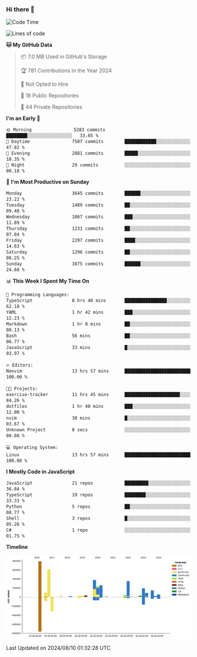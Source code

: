 ### Hi there 👋

<!--
**Clumsy-Coder/Clumsy-Coder** is a ✨ _special_ ✨ repository because its `README.md` (this file) appears on your GitHub profile.

Here are some ideas to get you started:

- 🔭 I’m currently working on ...
- 🌱 I’m currently learning ...
- 👯 I’m looking to collaborate on ...
- 🤔 I’m looking for help with ...
- 💬 Ask me about ...
- 📫 How to reach me: ...
- 😄 Pronouns: ...
- ⚡ Fun fact: ...
-->

<!-- anmol098/waka-readme-stats -->
<!--START_SECTION:waka-->
![Code Time](http://img.shields.io/badge/Code%20Time-851%20hrs%2020%20mins-blue)

![Lines of code](https://img.shields.io/badge/From%20Hello%20World%20I%27ve%20Written-3.4%20million%20lines%20of%20code-blue)

**🐱 My GitHub Data** 

> 📦 7.0 MB Used in GitHub's Storage 
 > 
> 🏆 781 Contributions in the Year 2024
 > 
> 🚫 Not Opted to Hire
 > 
> 📜 18 Public Repositories 
 > 
> 🔑 44 Private Repositories 
 > 
**I'm an Early 🐤** 

```text
🌞 Morning                5283 commits        ████████░░░░░░░░░░░░░░░░░   33.65 % 
🌆 Daytime                7507 commits        ████████████░░░░░░░░░░░░░   47.82 % 
🌃 Evening                2881 commits        █████░░░░░░░░░░░░░░░░░░░░   18.35 % 
🌙 Night                  29 commits          ░░░░░░░░░░░░░░░░░░░░░░░░░   00.18 % 
```
📅 **I'm Most Productive on Sunday** 

```text
Monday                   3645 commits        ██████░░░░░░░░░░░░░░░░░░░   23.22 % 
Tuesday                  1489 commits        ██░░░░░░░░░░░░░░░░░░░░░░░   09.48 % 
Wednesday                1867 commits        ███░░░░░░░░░░░░░░░░░░░░░░   11.89 % 
Thursday                 1231 commits        ██░░░░░░░░░░░░░░░░░░░░░░░   07.84 % 
Friday                   2297 commits        ████░░░░░░░░░░░░░░░░░░░░░   14.63 % 
Saturday                 1296 commits        ██░░░░░░░░░░░░░░░░░░░░░░░   08.25 % 
Sunday                   3875 commits        ██████░░░░░░░░░░░░░░░░░░░   24.68 % 
```


📊 **This Week I Spent My Time On** 

```text
💬 Programming Languages: 
TypeScript               8 hrs 40 mins       ████████████████░░░░░░░░░   62.18 % 
YAML                     1 hr 42 mins        ███░░░░░░░░░░░░░░░░░░░░░░   12.23 % 
Markdown                 1 hr 8 mins         ██░░░░░░░░░░░░░░░░░░░░░░░   08.13 % 
Bash                     56 mins             ██░░░░░░░░░░░░░░░░░░░░░░░   06.77 % 
JavaScript               33 mins             █░░░░░░░░░░░░░░░░░░░░░░░░   03.97 % 

🔥 Editors: 
Neovim                   13 hrs 57 mins      █████████████████████████   100.00 % 

🐱‍💻 Projects: 
exercise-tracker         11 hrs 45 mins      █████████████████████░░░░   84.26 % 
dotfiles                 1 hr 40 mins        ███░░░░░░░░░░░░░░░░░░░░░░   12.00 % 
nvim                     30 mins             █░░░░░░░░░░░░░░░░░░░░░░░░   03.67 % 
Unknown Project          0 secs              ░░░░░░░░░░░░░░░░░░░░░░░░░   00.08 % 

💻 Operating System: 
Linux                    13 hrs 57 mins      █████████████████████████   100.00 % 
```

**I Mostly Code in JavaScript** 

```text
JavaScript               21 repos            █████████░░░░░░░░░░░░░░░░   36.84 % 
TypeScript               19 repos            ████████░░░░░░░░░░░░░░░░░   33.33 % 
Python                   5 repos             ██░░░░░░░░░░░░░░░░░░░░░░░   08.77 % 
Shell                    3 repos             █░░░░░░░░░░░░░░░░░░░░░░░░   05.26 % 
C#                       1 repo              ░░░░░░░░░░░░░░░░░░░░░░░░░   01.75 % 
```



**Timeline**

![Lines of Code chart](https://raw.githubusercontent.com/Clumsy-Coder/Clumsy-Coder/main/assets/bar_graph.png)


 Last Updated on 2024/08/10 01:32:28 UTC
<!--END_SECTION:waka-->
